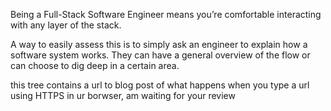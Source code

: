 Being a Full-Stack Software Engineer means you’re comfortable interacting with any layer of the stack.

A way to easily assess this is to simply ask an engineer to explain how a software system works. They can have a general overview of the flow or can choose to dig deep in a certain area.


this tree contains a url to blog post of what happens when you type a url using HTTPS in ur borwser, am waiting for your review
